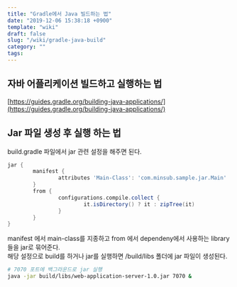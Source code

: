 ```yaml
---
title: "Gradle에서 Java 빌드하는 법"
date: "2019-12-06 15:38:18 +0900"
template: "wiki"
draft: false
slug: "/wiki/gradle-java-build"
category: ""
tags:
---
```


## 자바 어플리케이션 빌드하고 실행하는 법

[https://guides.gradle.org/building-java-applications/](https://guides.gradle.org/building-java-applications/)

## Jar 파일 생성 후 실행 하는 법

build.gradle 파일에서 jar 관련 설정을 해주면 된다.

```gradle
jar {
		manifest {
				attributes 'Main-Class': 'com.minsub.sample.jar.Main'    
		}    
		from {        
				configurations.compile.collect {            
						it.isDirectory() ? it : zipTree(it)        
				}    
		}
}
```
manifest 에서 main-class를 지종하고 from 에서 dependeny에서 사용하는 library들을 jar로 묶어준다.  
해당 설정으로 build를 하거나 jar를 실행하면 /build/libs 폴더에 jar 파일이 생성된다.

```bash
# 7070 포트에 백그라운드로 jar 실행
java -jar build/libs/web-application-server-1.0.jar 7070 &
```
